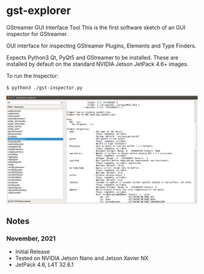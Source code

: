 # gst-explorer
GStreamer GUI Interface Tool
This is the first software sketch of an GUI inspector for GStreamer.

GUI interface for inspecting GStreamer Plugins, Elements and Type Finders. 

Expects Python3 Qt, PyQt5 and GStreamer to be installed. These are installed by default on the standard NVIDIA Jetson JetPack 4.6+ images.

To run the Inspector:
```
$ python3 ./gst-inspector.py
```

![Screenshot](gst-inspect.png)

## Notes

### November, 2021
* Initial Release
* Tested on NVIDIA Jetson Nano and Jetson Xavier NX
* JetPack 4.6, L4T 32.6.1

